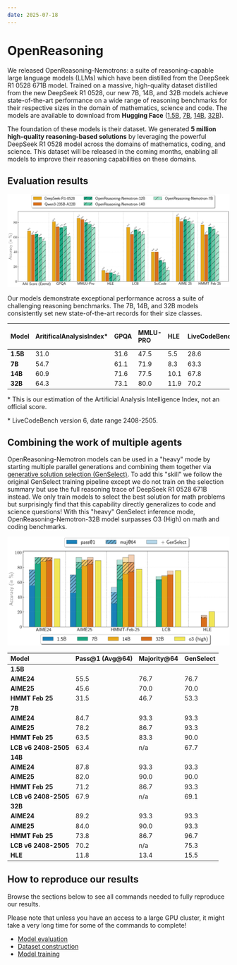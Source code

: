 ```yaml
---
date: 2025-07-18
---
```


# OpenReasoning

We released OpenReasoning-Nemotrons: a suite of reasoning-capable large language models (LLMs) which have been distilled from the DeepSeek R1 0528 671B model. Trained on a massive, high-quality dataset distilled from the new DeepSeek R1 0528, our new 7B, 14B, and 32B models achieve state-of-the-art performance on a wide range of reasoning benchmarks for their respective sizes in the domain of mathematics, science and code.
The models are available to download from **Hugging Face** ([1.5B](https://huggingface.co/nvidia/OpenReasoning-Nemotron-1.5B), [7B](https://huggingface.co/nvidia/OpenReasoning-Nemotron-7B), [14B](https://huggingface.co/nvidia/OpenReasoning-Nemotron-14B), [32B](https://huggingface.co/nvidia/OpenReasoning-Nemotron-32B)).

The foundation of these models is their dataset. We generated **5 million high-quality reasoning-based solutions** by leveraging the powerful DeepSeek R1 0528 model across the domains of mathematics, coding, and science. This dataset will be released in the coming months, enabling all models to improve their reasoning capabilities on these domains.

## Evaluation results

![Evaluation Results with pass@1](./pass-1.png)

Our models demonstrate exceptional performance across a suite of challenging reasoning benchmarks. The 7B, 14B, and 32B models consistently set new state-of-the-art records for their size classes.

| **Model** | **AritificalAnalysisIndex*** | **GPQA** | **MMLU-PRO** | **HLE** | **LiveCodeBench*** | **SciCode** | **AIME24** | **AIME25** | **HMMT FEB 25**  |
| :--- | :--- | :--- | :--- | :--- | :--- | :--- | :--- | :--- | :--- |
| **1.5B**| 31.0 | 31.6 | 47.5 | 5.5 | 28.6 | 2.2 | 55.5 | 45.6 | 31.5 |
| **7B** | 54.7 | 61.1 | 71.9 | 8.3 | 63.3 | 16.2 | 84.7 | 78.2 | 63.5 |
| **14B** | 60.9 | 71.6 | 77.5 | 10.1 | 67.8 | 23.5 | 87.8 | 82.0 | 71.2 |
| **32B** | 64.3 | 73.1 | 80.0 | 11.9 | 70.2 | 28.5 | 89.2 | 84.0 | 73.8 |

\* This is our estimation of the Artificial Analysis Intelligence Index, not an official score.

\* LiveCodeBench version 6, date range 2408-2505.


## Combining the work of multiple agents
OpenReasoning-Nemotron models can be used in a "heavy" mode by starting multiple parallel generations and combining them together via [generative solution selection (GenSelect)](https://arxiv.org/abs/2504.16891). To add this "skill" we follow the original GenSelect training pipeline except we do not train on the selection summary but use the full reasoning trace of DeepSeek R1 0528 671B instead. We only train models to select the best solution for math problems but surprisingly find that this capability directly generalizes to code and science questions! With this "heavy" GenSelect inference mode, OpenReasoning-Nemotron-32B model surpasses O3 (High) on math and coding benchmarks.

![Evaluation Results with GenSelect](./genselect.png)

| **Model** | **Pass@1 (Avg@64)** | **Majority@64** | **GenSelect** |
| :--- | :--- | :--- | :--- |
| **1.5B** | | | |
| **AIME24** | 55.5 | 76.7 | 76.7 |
| **AIME25** | 45.6 | 70.0 | 70.0 |
| **HMMT Feb 25** | 31.5 | 46.7 | 53.3 |
| **7B** | | | |
| **AIME24** | 84.7 | 93.3 | 93.3 |
| **AIME25** | 78.2 | 86.7 | 93.3 |
| **HMMT Feb 25** | 63.5 | 83.3 | 90.0 |
| **LCB v6 2408-2505** | 63.4 | n/a | 67.7 |
| **14B** | | | |
| **AIME24** | 87.8 | 93.3 | 93.3 |
| **AIME25** | 82.0 | 90.0 | 90.0 |
| **HMMT Feb 25** | 71.2 | 86.7 | 93.3 |
| **LCB v6 2408-2505** | 67.9 | n/a | 69.1 |
| **32B** | | | |
| **AIME24** | 89.2 | 93.3 | 93.3 |
| **AIME25** | 84.0 | 90.0 | 93.3 |
| **HMMT Feb 25** | 73.8 | 86.7 | 96.7 |
| **LCB v6 2408-2505** | 70.2 | n/a | 75.3 |
| **HLE** | 11.8 | 13.4 | 15.5 |



## How to reproduce our results

Browse the sections below to see all commands needed to fully reproduce our results.

Please note that unless you have an access to a large GPU cluster, it might take a very long time
for some of the commands to complete!

- [Model evaluation](evaluation.md)
- [Dataset construction](dataset.md)
- [Model training](training.md)
